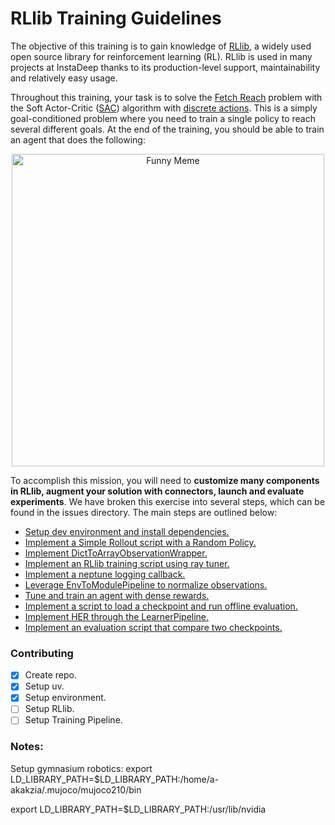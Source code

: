 # RLlib Training Guidelines

The objective of this training is to gain knowledge of [RLlib](https://docs.ray.io/en/latest/rllib/index.html), a widely used open source library for reinforcement learning (RL). RLlib is used in many projects at InstaDeep thanks to its production-level support, maintainability and relatively easy usage.

Throughout this training, your task is to solve the [Fetch Reach](https://robotics.farama.org/envs/fetch/reach/) problem with the Soft Actor-Critic ([SAC](https://arxiv.org/abs/1801.01290)) algorithm with [discrete actions](https://arxiv.org/abs/1910.07207). This is a simply goal-conditioned problem where you need to train a single policy to reach several different goals. At the end of the training, you should be able to train an agent that does the following: 

<p align="center">
  <img src="images/robot.gif" alt="Funny Meme" width="500">
</p>

To accomplish this mission, you will need to **customize many components in RLlib, augment your solution with connectors, launch and evaluate experiments**. We have broken this exercise into several steps, which can be found in the issues directory. The main steps are outlined below: 

+ [Setup dev environment and install dependencies.](docs/setup_env.md) 
+ [Implement a Simple Rollout script with a Random Policy.](docs/rollout_random_agent.md)
+ [Implement DictToArrayObservationWrapper.](docs/observation_wrapper.md) 
+ [Implement an RLlib training script using ray tuner.](docs/training_with_tuner.md) 
+ [Implement a neptune logging callback.](docs/neptune.md)
+ [Leverage EnvToModulePipeline to normalize observations.](docs/env_to_module_pipeline.md) 
+ [Tune and train an agent with dense rewards.](docs/tuning_and_training_agent_dense_reward.md)
+ [Implement a script to load a checkpoint and run offline evaluation.](docs/load_checkpoint.md) 
+ [Implement HER through the LearnerPipeline.](docs/her_with_learner_pipeline.md) 
+ [Implement an evaluation script that compare two checkpoints.](docs/comparing_two_checkpoints.md) 

### Contributing

- [x] Create repo.
- [x] Setup uv.
- [x] Setup environment.
- [ ] Setup RLlib.
- [ ] Setup Training Pipeline.

### Notes: 

Setup gymnasium robotics: export LD_LIBRARY_PATH=$LD_LIBRARY_PATH:/home/a-akakzia/.mujoco/mujoco210/bin

export LD_LIBRARY_PATH=$LD_LIBRARY_PATH:/usr/lib/nvidia